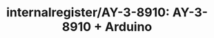 ---
title: 'internalregister/AY-3-8910: AY-3-8910 + Arduino'
url: https://github.com/internalregister/AY-3-8910
image: 1667728430000.png
tags: ["physical computing","sound"]
description: 'sound synthesis chip arduino'
---